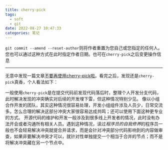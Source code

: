 ```yaml
---
title: cherry-pick
tags:
  - soft
  - git
date: 2022-08-27 10:47:33
categories: 笔记
---
```


`git commit --amend --reset-author`则将作者重置为您自己或您指定的任何人。您也可以通过这种方式在此时指定作者日期。也可在`cherry-pick`之后变更操作信息

---

无意中发现一篇文章[不要再使用cherry-pick啦](https://devblogs.microsoft.com/oldnewthing/20180312-00/?p=98215)。看完之后，发现还是`cherry-pick`真香，个人看法如下：

一般使用`cherry-pick`是在提交代码前发现代码落后时，整理个人开发分支代码，此时解决发现的冲突确实对后续的开发埋下雷，但这种情况特别少见。
像以小组合作开发的团队，其实这种情况很容易处理，开发小组组件涉及人员少，日常交流多。怎么合理的解决这部分冲突大家很容易达成共鸣；还可以使用下面这种更专业的方式。
开源代码的维护和开发一般涉及到很多线上开发者的情况，此时没有办法开会或者沟通所有相关人员。遇到这种情况，读过*程序员的自我修养*的程序员一般也不会轻易解决冲突就提合并请求，而是会针对冲突部分代码影响到的内容做审查，如果非要解决冲突才可以，就针对性单独提交一个相当于合并的节点；而不是将解决冲突藏在另一个节点中。
